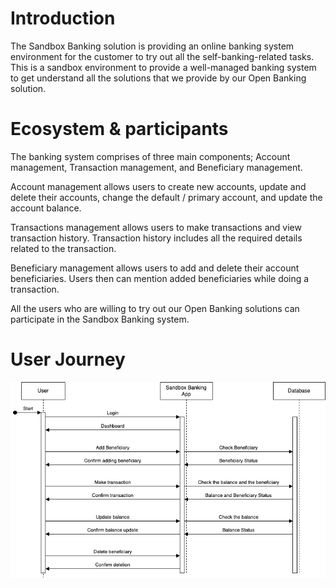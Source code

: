 # Introduction

The Sandbox Banking solution is providing an online banking system environment for the customer to try out all the self-banking-related tasks. This is a sandbox environment to provide a well-managed banking system to get understand all the solutions that we provide by our Open Banking solution.

# Ecosystem & participants

The banking system comprises of three main components; Account management, Transaction management, and Beneficiary management.

Account management allows users to create new accounts, update and delete their accounts, change the default / primary account, and update the account balance.

Transactions management allows users to make transactions and view transaction history. Transaction history includes all the required details related to the transaction.

Beneficiary management allows users to add and delete their account beneficiaries. Users then can mention added beneficiaries while doing a transaction.

All the users who are willing to try out our Open Banking solutions can participate in the Sandbox Banking system.

# User Journey

![user journey](./userJourney.png)

